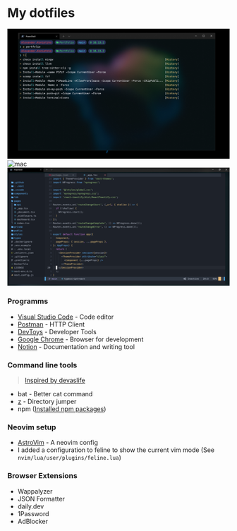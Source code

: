 # My dotfiles

![windows](./images/windows.png)
![mac](./images/mac.png)
![nvim](./images/nvim.png)

### Programms

- [Visual Studio Code](https://code.visualstudio.com/) - Code editor
- [Postman](https://www.postman.com/) - HTTP Client
- [DevToys](https://devtoys.app/) - Developer Tools
- [Google Chrome](https://www.google.com/intl/de_de/chrome/) - Browser for development
- [Notion](https://www.notion.so) - Documentation and writing tool

### Command line tools

> [Inspired by devaslife](https://www.youtube.com/watch?v=5-aK2_WwrmM)

- bat - Better cat command
- [z](https://www.powershellgallery.com/packages/z) - Directory jumper
- npm ([Installed npm packages](https://github.com/Alex289/My-config-setup/blob/master/Npm-Packages.md))

### Neovim setup

- [AstroVim](https://github.com/kabinspace/AstroVim) - A neovim config
- I added a configuration to feline to show the current vim mode (See `nvim/lua/user/plugins/feline.lua`)

### Browser Extensions

- Wappalyzer
- JSON Formatter
- daily.dev
- 1Password
- AdBlocker

